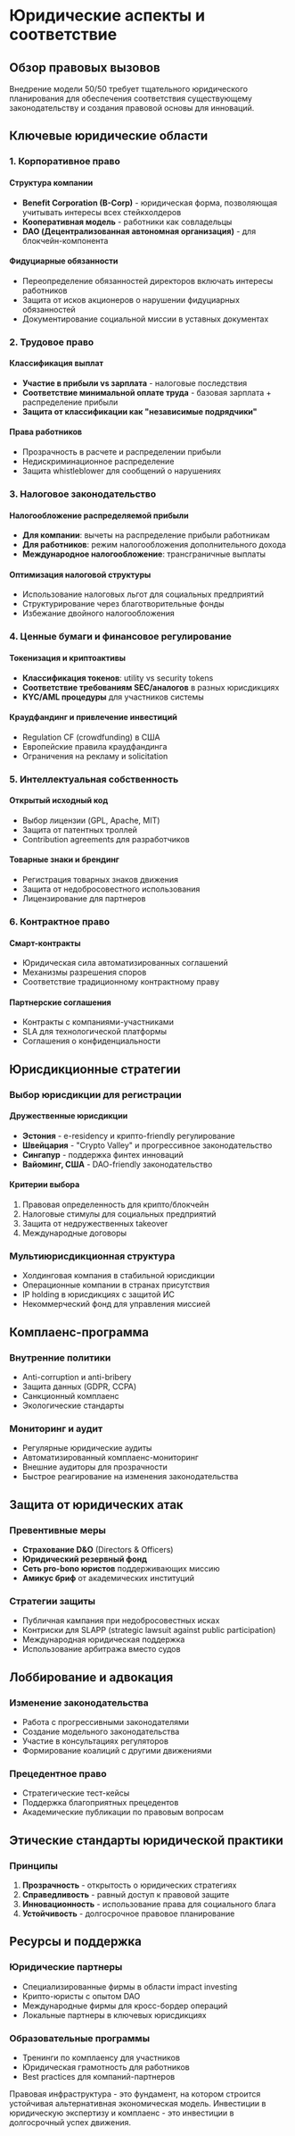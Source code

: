 # Юридические аспекты и соответствие

## Обзор правовых вызовов

Внедрение модели 50/50 требует тщательного юридического планирования для обеспечения соответствия существующему законодательству и создания правовой основы для инноваций.

## Ключевые юридические области

### 1. Корпоративное право

#### Структура компании
- **Benefit Corporation (B-Corp)** - юридическая форма, позволяющая учитывать интересы всех стейкхолдеров
- **Кооперативная модель** - работники как совладельцы
- **DAO (Децентрализованная автономная организация)** - для блокчейн-компонента

#### Фидуциарные обязанности
- Переопределение обязанностей директоров включать интересы работников
- Защита от исков акционеров о нарушении фидуциарных обязанностей
- Документирование социальной миссии в уставных документах

### 2. Трудовое право

#### Классификация выплат
- **Участие в прибыли vs зарплата** - налоговые последствия
- **Соответствие минимальной оплате труда** - базовая зарплата + распределение прибыли
- **Защита от классификации как "независимые подрядчики"**

#### Права работников
- Прозрачность в расчете и распределении прибыли
- Недискриминационное распределение
- Защита whistleblower для сообщений о нарушениях

### 3. Налоговое законодательство

#### Налогообложение распределяемой прибыли
- **Для компании**: вычеты на распределение прибыли работникам
- **Для работников**: режим налогообложения дополнительного дохода
- **Международное налогообложение**: трансграничные выплаты

#### Оптимизация налоговой структуры
- Использование налоговых льгот для социальных предприятий
- Структурирование через благотворительные фонды
- Избежание двойного налогообложения

### 4. Ценные бумаги и финансовое регулирование

#### Токенизация и криптоактивы
- **Классификация токенов**: utility vs security tokens
- **Соответствие требованиям SEC/аналогов** в разных юрисдикциях
- **KYC/AML процедуры** для участников системы

#### Краудфандинг и привлечение инвестиций
- Regulation CF (crowdfunding) в США
- Европейские правила краудфандинга
- Ограничения на рекламу и solicitation

### 5. Интеллектуальная собственность

#### Открытый исходный код
- Выбор лицензии (GPL, Apache, MIT)
- Защита от патентных троллей
- Contribution agreements для разработчиков

#### Товарные знаки и брендинг
- Регистрация товарных знаков движения
- Защита от недобросовестного использования
- Лицензирование для партнеров

### 6. Контрактное право

#### Смарт-контракты
- Юридическая сила автоматизированных соглашений
- Механизмы разрешения споров
- Соответствие традиционному контрактному праву

#### Партнерские соглашения
- Контракты с компаниями-участниками
- SLA для технологической платформы
- Соглашения о конфиденциальности

## Юрисдикционные стратегии

### Выбор юрисдикции для регистрации

#### Дружественные юрисдикции
- **Эстония** - e-residency и крипто-friendly регулирование
- **Швейцария** - "Crypto Valley" и прогрессивное законодательство
- **Сингапур** - поддержка финтех инноваций
- **Вайоминг, США** - DAO-friendly законодательство

#### Критерии выбора
1. Правовая определенность для крипто/блокчейн
2. Налоговые стимулы для социальных предприятий
3. Защита от недружественных takeover
4. Международные договоры

### Мультиюрисдикционная структура
- Холдинговая компания в стабильной юрисдикции
- Операционные компании в странах присутствия
- IP holding в юрисдикциях с защитой ИС
- Некоммерческий фонд для управления миссией

## Комплаенс-программа

### Внутренние политики
- Anti-corruption и anti-bribery
- Защита данных (GDPR, CCPA)
- Санкционный комплаенс
- Экологические стандарты

### Мониторинг и аудит
- Регулярные юридические аудиты
- Автоматизированный комплаенс-мониторинг
- Внешние аудиторы для прозрачности
- Быстрое реагирование на изменения законодательства

## Защита от юридических атак

### Превентивные меры
- **Страхование D&O** (Directors & Officers)
- **Юридический резервный фонд**
- **Сеть pro-bono юристов** поддерживающих миссию
- **Амикус бриф** от академических институций

### Стратегии защиты
- Публичная кампания при недобросовестных исках
- Контриски для SLAPP (strategic lawsuit against public participation)
- Международная юридическая поддержка
- Использование арбитража вместо судов

## Лоббирование и адвокация

### Изменение законодательства
- Работа с прогрессивными законодателями
- Создание модельного законодательства
- Участие в консультациях регуляторов
- Формирование коалиций с другими движениями

### Прецедентное право
- Стратегические тест-кейсы
- Поддержка благоприятных прецедентов
- Академические публикации по правовым вопросам

## Этические стандарты юридической практики

### Принципы
1. **Прозрачность** - открытость о юридических стратегиях
2. **Справедливость** - равный доступ к правовой защите
3. **Инновационность** - использование права для социального блага
4. **Устойчивость** - долгосрочное правовое планирование

## Ресурсы и поддержка

### Юридические партнеры
- Специализированные фирмы в области impact investing
- Крипто-юристы с опытом DAO
- Международные фирмы для кросс-бордер операций
- Локальные партнеры в ключевых юрисдикциях

### Образовательные программы
- Тренинги по комплаенсу для участников
- Юридическая грамотность для работников
- Best practices для компаний-партнеров

Правовая инфраструктура - это фундамент, на котором строится устойчивая альтернативная экономическая модель. Инвестиции в юридическую экспертизу и комплаенс - это инвестиции в долгосрочный успех движения.